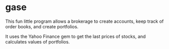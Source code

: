 gase
====
This fun little program allows a brokerage to create accounts, keep track of order books, and create portfolios.

It uses the Yahoo Finance gem to get the last prices of stocks, and calculates values of portfolios.
